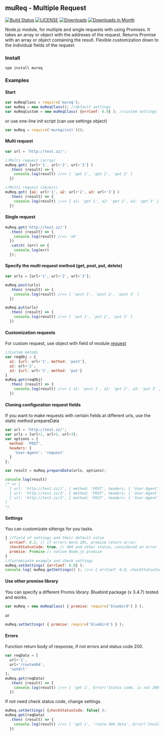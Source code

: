 ## muReq - Multiple Request  
[![Build Status](https://travis-ci.org/DarkScorpion/muReq.svg?branch=m)](https://travis-ci.org/DarkScorpion/muReq)
[![LICENSE](https://img.shields.io/badge/license-MIT-blue.svg)](https://travis-ci.org/DarkScorpion/muReq)
[![Downloads](https://img.shields.io/npm/dt/mureq.svg)](https://travis-ci.org/DarkScorpion/muReq)
[![Downloads in Month](https://img.shields.io/npm/dm/mureq.svg)](https://travis-ci.org/DarkScorpion/muReq)


Node.js module, for multiple and single requests with using Promises. It takes an array or object with the addreses of the request. Returns Promise with an array or object containing the result. Flexible customization down to the individual fields of the request.  

### Install
```
npm install mureq
```

### Examples
#### Start
```js
var muReqClass = require('mureq');
var muReq = new muReqClass(); //default settings
var muReqCustom = new muReqClass( {errCoef: 0.9} ); //custom settings
```
or use one-line init script (can use settings object)
```js
var muReq = require('mureq/init')();
```

#### Multi request
```js
var url = 'http://test.zz/';

//Multi request (array)
muReq.get( [url+'1', url+'2', url+'3'] )
  .then( (result) => {
    console.log(result) //=> [ 'get 1', 'get 2', 'get 3' ]
  })

//Multi request (object)
muReq.get( {a1: url+'1', a2: url+'2', a3: url+'3'} )
  .then( (result) => {
    console.log(result) //=> { a1: 'get 1', a2: 'get 2', a3: 'get 3' }
  })
```

#### Single request
```js
muReq.get('http://test.zz/')
  .then( (result) => {
    console.log(result) //=> 'ok'
  })
  .catch( (err) => {
    console.log(err)
  });
```

#### Specify the multi request method (get, post, put, delete)
```js
var urls = [url+'1', url+'2', url+'3'];

muReq.post(urls)
  .then( (result) => {
    console.log(result) //=> [ 'post 1', 'post 2', 'post 3' ]
  })

muReq.put(urls)
  .then( (result) => {
    console.log(result) //=> [ 'put 1', 'put 2', 'put 3' ]
  })
```

#### Customization requests
For custom request, use object with field of module [request](https://www.npmjs.com/package/request)
```js
//Custom metods
var reqObj = {
  a1: {url: url+'1', method: 'post'},
  a2: url+'2',
  a3: {url: url+'3', method: 'put'}
}
muReq.get(reqObj)
  .then( (result) => {
    console.log(result) //=> { a1: 'post 1', a2: 'get 2', a3: 'put 3' }
  })
```

#### Cloning configuration request fields
If you want to make requests with certain fields at different urls, use the static method prepareData
```js
var url = 'http://test.zz/';
var urls = [url+1, url+2, url+3];
var options = {
  method: 'POST',
  headers: {
    'User-Agent': 'request'
  }
};

var result = muReq.prepareData(urls, options);

console.log(result) 
/* => [
  { url: 'http://test.zz/1', { method: 'POST', headers: { 'User-Agent': 'request' } } },
  { url: 'http://test.zz/2', { method: 'POST', headers: { 'User-Agent': 'request' } } },
  { url: 'http://test.zz/3', { method: 'POST', headers: { 'User-Agent': 'request' } } }
]
*/
```

#### Settings
You can customizate sittengs for you tasks.
```js
{ //Field of settings and their default value
  errCoef: 0.2, // if errors more 20%, promise return error;
  checkStatusCode: true, // 404 and other status, considered an error
  promise: Promise // native Node.js promise
}
//Customizate example and check settings
muReq.setSettings( {errCoef: 0.8} );
console.log( muReq.getSettings() ); //=> { errCoef: 0.8, checkStatusCode: true }
```

#### Use other promise library
You can specify a different Promis library. Bluebird package (v 3.4.7) tested and works.
```js
var muReq = new muReqClass( { promise: require('bluebird') } );
```
or
```js
muReq.setSettings( { promise: require('bluebird') } );
```

#### Errors
Function return body of response, if not errors and status code 200. 
```js
var reqData = [
  url+'1',
  url+'/route404',
  'notUrl'
];
muReq.get(reqData)
  .then( (result) => {
    console.log(result) //=> [ 'get 1', Error('Status code, is not 200'), Error('Invalid URI "notUrl"') ]
  })
```
If not need check status code, change settings.
```js
muReq.setSettings( {checkStatusCode: false} );
muReq.get(reqData)
  .then( (result) => {
    console.log(result) //=> [ 'get 1', 'route 404 data', Error('Invalid URI "notUrl"') ]
  })

```
